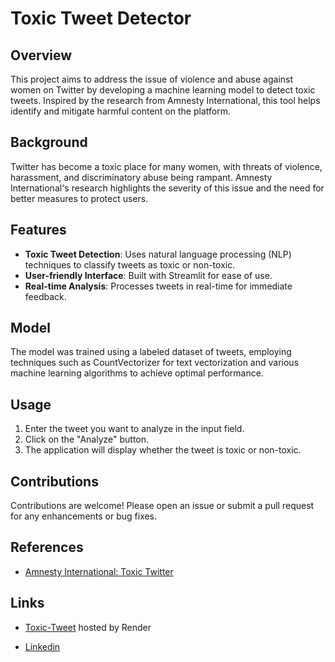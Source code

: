 # Toxic Tweet Detector

## Overview

This project aims to address the issue of violence and abuse against women on Twitter by developing a machine learning model to detect toxic tweets. Inspired by the research from Amnesty International, this tool helps identify and mitigate harmful content on the platform.

## Background

Twitter has become a toxic place for many women, with threats of violence, harassment, and discriminatory abuse being rampant. Amnesty International's research highlights the severity of this issue and the need for better measures to protect users.

## Features

- **Toxic Tweet Detection**: Uses natural language processing (NLP) techniques to classify tweets as toxic or non-toxic.
- **User-friendly Interface**: Built with Streamlit for ease of use.
- **Real-time Analysis**: Processes tweets in real-time for immediate feedback.

## Model

The model was trained using a labeled dataset of tweets, employing techniques such as CountVectorizer for text vectorization and various machine learning algorithms to achieve optimal performance.

## Usage

1. Enter the tweet you want to analyze in the input field.
2. Click on the "Analyze" button.
3. The application will display whether the tweet is toxic or non-toxic.

## Contributions

Contributions are welcome! Please open an issue or submit a pull request for any enhancements or bug fixes.

## References

- [Amnesty International: Toxic Twitter](https://www.amnesty.org.ph/campaigns/toxic-twitter/)

## Links

- [Toxic-Tweet](https://toxic-tweet-detector-using-nlp.onrender.com)  hosted by Render

- [Linkedin](https://www.linkedin.com/in/g-kamaleashwar-28a2802ba/)
